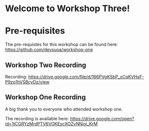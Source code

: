# Welcome to Workshop Three!


# Pre-requisites 

The pre-requistes for this workshop can be found here: https://github.com/devsuoa/workshop-one

## Workshop Two Recording

Recording: https://drive.google.com/file/d/166PVgKSbP_xCqKVHsF-P9zq1hVSBcyDz/view

## Workshop One Recording

A big thank you to everyone who attended workshop one.

The recording is available here: https://drive.google.com/open?id=1tCGRYzMrdPTV6VOKEscXOZvNNioi_KrM
